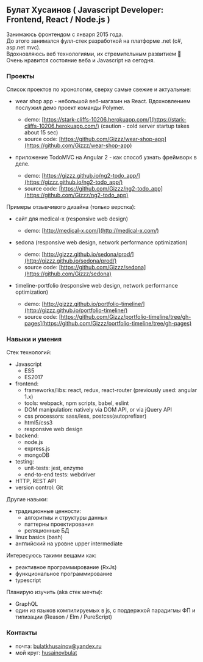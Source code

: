 ## Булат Хусаинов ( Javascript Developer: Frontend, React / Node.js )
Занимаюсь фронтендом с января 2015 года.  
До этого занимался фулл-стек разработкой на платформе .net (c#, asp.net mvc).  
Вдохновляюсь веб технологиями, их стремительным развитием 🚀  
Очень нравится состояние веба и Javascript на сегодня.  

### Проекты
Список проектов по хронологии, сверху самые свежие и актуальные:  

- wear shop app - небольшой веб-магазин на React. Вдохновлением послужил демо проект команды Polymer.  
	- demo:        [https://stark-cliffs-10206.herokuapp.com/](https://stark-cliffs-10206.herokuapp.com/) (caution - cold server startup takes about 15 sec)
	- source code: [https://github.com/Gizzz/wear-shop-app](https://github.com/Gizzz/wear-shop-app)  
	
- приложение TodoMVC на Angular 2 - как способ узнать фреймворк в деле.  	
	- demo:        [https://gizzz.github.io/ng2-todo_app/](https://gizzz.github.io/ng2-todo_app/)  
	- source code: [https://github.com/Gizzz/ng2-todo_app](https://github.com/Gizzz/ng2-todo_app)  

Примеры отзывчивого дизайна (только верстка):  

- сайт для medical-x (responsive web design)
	- demo:        [http://medical-x.com/](http://medical-x.com/)

- sedona (responsive web design, network performance optimization)  
	- demo:        [http://gizzz.github.io/sedona/prod/](http://gizzz.github.io/sedona/prod/)  
	- source code: [https://github.com/Gizzz/sedona](https://github.com/Gizzz/sedona)  

- timeline-portfolio (responsive web design, network performance optimization)  
	- demo:        [http://gizzz.github.io/portfolio-timeline/](http://gizzz.github.io/portfolio-timeline/)  
	- source code: [https://github.com/Gizzz/portfolio-timeline/tree/gh-pages](https://github.com/Gizzz/portfolio-timeline/tree/gh-pages)  
    
### Навыки и умения
Стек технологий:
- Javascript  
    - ES5
    - ES2017
- frontend: 
    - frameworks/libs: react, redux, react-router (previously used: angular 1.x)  
    - tools: webpack, npm scripts, babel, eslint  
    - DOM manipulation: natively via DOM API, or via jQuery API  
    - css processors: sass/less, postcss(autoprefixer)
    - html5/css3
    - responsive web design    
- backend:
    - node.js
    - express.js
    - mongoDB
- testing:  
	- unit-tests: jest, enzyme  
	- end-to-end tests: webdriver  
- HTTP, REST API
- version control: Git

Другие навыки:
- традиционные ценности:
	- алгоритмы и структуры данных
	- паттерны проектирования
	- реляционные БД
- linux basics (bash)
- английский на уровне upper intermediate

Интересуюсь такими вещами как:
- реактивное программирование (RxJs)
- функциональное программирование
- typescript

Планирую изучить (aka стек мечты):
- GraphQL
- один из языков компилируемых в js, с поддержкой парадигмы ФП и типизации (Reason / Elm / PureScript)

### Контакты
- почта:    [bulatkhusainov@yandex.ru](mailto:bulatkhusainov@yandex.ru)  
- мой круг: [husainovbulat](https://moikrug.ru/husainovbulat)  
